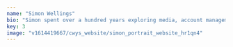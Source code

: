 ```yaml
---
name: "Simon Wellings"
bio: "Simon spent over a hundred years exploring media, account management and creative departments in the UK and Australia before co-founding his first agency in Sydney in 1990. He's also walked a few miles in client shoes, launching theatre, TV and tech projects that brought both triumph and disaster. He returned to England in 2007 and freelanced as a copywriter and creative director until we launched Curious Ways in 2017.  Simon asks lots of questions and has lots of ideas, which is great when you’re trying to solve a problem but not so much when you’re trying to sleep."
key: 3
image: "v1614419667/cwys_website/simon_portrait_website_hr1qn4"
---
```

